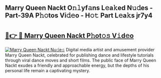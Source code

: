 ## Marry Queen Nackt O𝚗𝚕yf𝚊ns L𝚎a𝚔ed N𝚞𝚍es - Part-39A P𝚑𝚘tos Vi𝚍𝚎o - H𝚘𝚝 Part L𝚎a𝚔s jr7y4

# <h2><a href="http://kf41w8l.oniu.top/?m=Marry+Queen+Nackt">🔗👉 🔴 Marry Queen Nackt P𝚑ot𝚘𝚜 V𝚒d𝚎o</a></h2>

[![Marry Queen Nackt Nu𝚍e𝚜](https://i.imgur.com/0qMVB7G.gif)](http://kf41w8l.oniu.top/?m=Marry+Queen+Nackt)
Digital media artist and amusement provider Marry Queen Nackt, celebrated for publishing dance and lifestyle tutorials through viral dance moves and short films. The public face of Marry Queen Nackt exudes a friendly and approachable energy, but the depths of his personal life remain a captivating mystery.  
